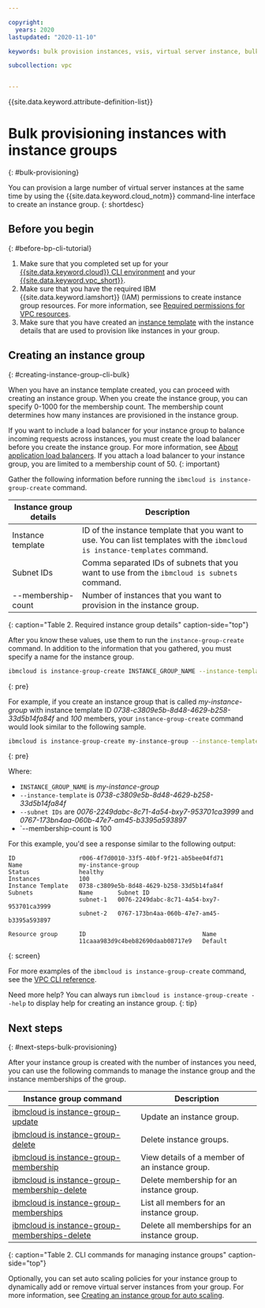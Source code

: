 ```yaml
---

copyright:
  years: 2020 
lastupdated: "2020-11-10"

keywords: bulk provision instances, vsis, virtual server instance, bulk provision with instance group

subcollection: vpc


---
```


{{site.data.keyword.attribute-definition-list}}

# Bulk provisioning instances with instance groups
{: #bulk-provisioning}

You can provision a large number of virtual server instances at the same time by using the {{site.data.keyword.cloud_notm}} command-line interface to create an instance group. 
{: shortdesc}

## Before you begin
{: #before-bp-cli-tutorial}

1. Make sure that you completed set up for your [{{site.data.keyword.cloud}} CLI environment](/docs/vpc?topic=vpc-set-up-environment#cli-prerequisites-setup) and your [{{site.data.keyword.vpc_short}}](/docs/vpc?topic=vpc-creating-vpc-resources-with-cli-and-api&interface=cli).
2. Make sure that you have the required IBM {{site.data.keyword.iamshort}} (IAM) permissions to create instance group resources. For more information, see [Required permissions for VPC resources](/docs/vpc?topic=vpc-resource-authorizations-required-for-api-and-cli-calls). 
3. Make sure that you have created an [instance template](/docs/vpc?topic=vpc-create-instance-template) with the instance details that are used to provision like instances in your group.

## Creating an instance group
{: #creating-instance-group-cli-bulk}

When you have an instance template created, you can proceed with creating an instance group. When you create the instance group, you can specify 0-1000 for the membership count. The membership count determines how many instances are provisioned in the instance group.

If you want to include a load balancer for your instance group to balance incoming requests across instances, you must 
create the load balancer before you create the instance group. For more information, see [About application load balancers](/docs/vpc?topic=vpc-load-balancers). If you attach a load balancer to your instance group, you are limited to a membership count of 50.
{: important}

Gather the following information before running the `ibmcloud is instance-group-create` command.

|    Instance group details  |       Description                |
| -------------------------- | -------------------------------- |
| Instance template | ID of the instance template that you want to use. You can list templates with the `ibmcloud is instance-templates` command.   |
| Subnet IDs | Comma separated IDs of subnets that you want to use from the `ibmcloud is subnets` command. |
| --membership-count | Number of instances that you want to provision in the instance group. |
{: caption="Table 2. Required instance group details" caption-side="top"}

After you know these values, use them to run the `instance-group-create` command. In addition to the information that you 
gathered, you must specify a name for the instance group. 

```sh
ibmcloud is instance-group-create INSTANCE_GROUP_NAME --instance-template INSTANCE_TEMPLATE --subnet-ids IDS --membership-count MEMBERS
```
{: pre}

For example, if you create an instance group that is called _my-instance-group_ with instance template ID _0738-c3809e5b-8d48-4629-b258-33d5b14fa84f_ and _100_ members, your `instance-group-create` command would look similar to the following sample.

```sh
ibmcloud is instance-group-create my-instance-group --instance-template 0738-c3809e5b-8d48-4629-b258-33d5b14fa84f --subnet-ids 0076-2249dabc-8c71-4a54-bxy7-953701ca3999,0767-173bn4aa-060b-47e7-am45-b3395a593897 --membership-count 100
```
{: pre}

Where:
   - `INSTANCE_GROUP_NAME` is _my-instance-group_
   - `--instance-template` is _0738-c3809e5b-8d48-4629-b258-33d5b14fa84f_
   - `--subnet IDs` are _0076-2249dabc-8c71-4a54-bxy7-953701ca3999_ and _0767-173bn4aa-060b-47e7-am45-b3395a593897_
   - `--membership-count is 100

For this example, you'd see a response similar to the following output:

```ssh
ID                  r006-4f7d0010-33f5-40bf-9f21-ab5bee04fd71   
Name                my-instance-group   
Status              healthy   
Instances           100
Instance Template   0738-c3809e5b-8d48-4629-b258-33d5b14fa84f   
Subnets             Name       Subnet ID      
                    subnet-1   0076-2249dabc-8c71-4a54-bxy7-953701ca3999
                    subnet-2   0767-173bn4aa-060b-47e7-am45-b3395a593897
                       
Resource group      ID                                 Name      
                    11caaa983d9c4beb82690daab08717e9   Default      
```
{: screen}

For more examples of the `ibmcloud is instance-group-create` command, see the [VPC CLI reference](/docs/vpc?topic=vpc-vpc-reference#instance-group-create).

Need more help? You can always run `ibmcloud is instance-group-create --help` to display help for creating an instance group.
{: tip}

## Next steps
{: #next-steps-bulk-provisioning}

After your instance group is created with the number of instances you need, you can use the following commands to manage the instance group and the instance memberships of the group. 

|    Instance group command  |       Description                |
| -------------------------- | -------------------------------- |
| [ibmcloud is instance-group-update](/docs/vpc?topic=vpc-infrastructure-cli-plugin-vpc-reference#instance-group-update) | Update an instance group. |
| [ibmcloud is instance-group-delete](/docs/vpc?topic=vpc-infrastructure-cli-plugin-vpc-reference#instance-group-delete) | Delete instance groups. |
| [ibmcloud is instance-group-membership](/docs/vpc?topic=vpc-infrastructure-cli-plugin-vpc-reference#instance-group-membership) | View details of a member of an instance group. |
| [ibmcloud is instance-group-membership-delete](/docs/vpc?topic=vpc-infrastructure-cli-plugin-vpc-reference#instance-group-membership-delete) | Delete membership for an instance group. |
| [ibmcloud is instance-group-memberships](/docs/vpc?topic=vpc-infrastructure-cli-plugin-vpc-reference#instance-group-memberships) | List all members for an instance group. |
| [ibmcloud is instance-group-memberships-delete](/docs/vpc?topic=vpc-infrastructure-cli-plugin-vpc-reference#instance-group-memberships-delete) | Delete all memberships for an instance group. |
{: caption="Table 2. CLI commands for managing instance groups" caption-side="top"}

Optionally, you can set auto scaling policies for your instance group to dynamically add or remove virtual server instances from your group. For more information, see [Creating an instance group for auto scaling](/docs/vpc?topic=vpc-creating-auto-scale-instance-group).
